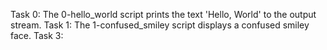 Task 0:
	The 0-hello_world script prints the text 'Hello, World' to the output stream.
Task 1:
	The 1-confused_smiley script displays a confused smiley face.
Task 3: 
